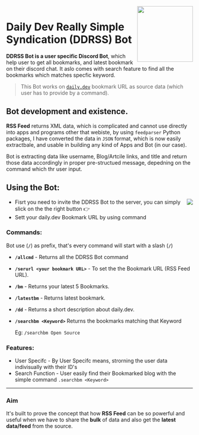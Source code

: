 <img align="right" src="https://user-images.githubusercontent.com/51878265/158046499-30013c0f-9fab-41cf-aad3-71c48c82c2f8.gif" height=150px>
<h1> Daily Dev  Really Simple Syndication (DDRSS) Bot</h1>

**DDRSS Bot is a user specific Discord Bot**, which help user to get all bookmarks,  and latest bookmark on their discord chat. It aslo comes with search feature to find all the bookmarks which matches specfic keyword.
<br/>

> This Bot works on [`daily.dev`](https://daily.dev/) bookmark URL as source data (which user has to provide by a command).

## Bot development and existence.

**RSS Feed** returns XML data, which is complicated and cannot use directly into apps and programs other that webiste, by using `feedparser` Python packages, I have converted the data in `JSON` format, which is now easily extractbale,  and usable in building any kind of Apps and Bot (in our case).

Bot is extracting data like username, Blog/Artcile links, and title and return those data accordingly in proper pre-structued message, depedning on the command which thr user input.

## Using the Bot:

- <img align ="right" src="https://user-images.githubusercontent.com/51878265/158052899-f3e0760e-cef5-4eeb-bf47-1d9e2e5b2ee4.png"> Fisrt you need to invite the DDRSS Bot to the server, you can simply slick on the the right button 👉
- Sett your daily.dev Bookmark URL by using command 

### Commands:

Bot use (**`/`**) as prefix, that's every command will start with a slash (**`/`**)

- **`/allcmd`** - Returns all the DDRSS Bot command

- **`/serurl <your bookmark URL>`** - To set the the Bookmark URL (RSS Feed URL).

- **`/bm`** - Returns your latest 5 Bookmarks.

- **`/latestbm`** - Returns latest bookmark.

- **`/dd`** - Returns a short description about daily.dev.

- **`/searchbm <Keyword>`** <keyword> Returns the bookmarks matching that Keyword
  
  Eg: `/searchbm Open Source`
  
### Features:
  
  - User Specifc - By User Specifc means, strorning the user data indivisually with their ID's
  - Search Function - User easily find their Bookmarked blog with the simple command `.searchbm <Keyword>`
---



### Aim

It's built to prove the concept that how **RSS Feed** can be so powerful and useful when we have to share the **bulk** of data and also get the **latest data/feed** from the source. 



